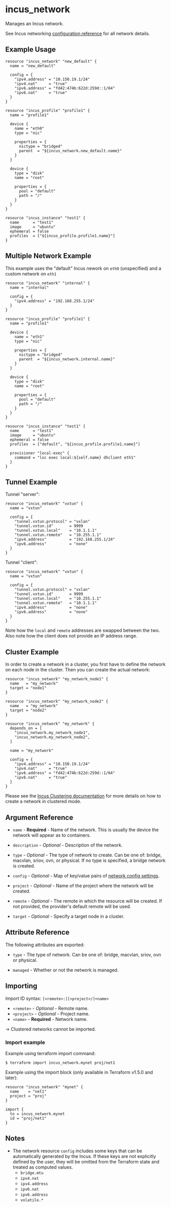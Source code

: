 # incus_network

Manages an Incus network.

See Incus networking [configuration reference](https://linuxcontainers.org/incus/docs/main/explanation/networks/)
for all network details.

## Example Usage

```hcl
resource "incus_network" "new_default" {
  name = "new_default"

  config = {
    "ipv4.address" = "10.150.19.1/24"
    "ipv4.nat"     = "true"
    "ipv6.address" = "fd42:474b:622d:259d::1/64"
    "ipv6.nat"     = "true"
  }
}

resource "incus_profile" "profile1" {
  name = "profile1"

  device {
    name = "eth0"
    type = "nic"

    properties = {
      nictype = "bridged"
      parent  = "${incus_network.new_default.name}"
    }
  }

  device {
    type = "disk"
    name = "root"

    properties = {
      pool = "default"
      path = "/"
    }
  }
}

resource "incus_instance" "test1" {
  name      = "test1"
  image     = "ubuntu"
  ephemeral = false
  profiles  = ["${incus_profile.profile1.name}"]
}
```

## Multiple Network Example

This example uses the "default" Incus nework on `eth0` (unspecified) and a
custom network on `eth1`

```hcl
resource "incus_network" "internal" {
  name = "internal"

  config = {
    "ipv4.address" = "192.168.255.1/24"
  }
}

resource "incus_profile" "profile1" {
  name = "profile1"

  device {
    name = "eth1"
    type = "nic"

    properties = {
      nictype = "bridged"
      parent  = "${incus_network.internal.name}"
    }
  }

  device {
    type = "disk"
    name = "root"

    properties = {
      pool = "default"
      path = "/"
    }
  }
}

resource "incus_instance" "test1" {
  name      = "test1"
  image     = "ubuntu"
  ephemeral = false
  profiles  = ["default", "${incus_profile.profile1.name}"]

  provisioner "local-exec" {
    command = "lxc exec local:${self.name} dhclient eth1"
  }
}
```

## Tunnel Example

Tunnel "server":

```hcl
resource "incus_network" "vxtun" {
  name = "vxtun"

  config = {
    "tunnel.vxtun.protocol" = "vxlan"
    "tunnel.vxtun.id"       = 9999
    "tunnel.vxtun.local"    = "10.1.1.1"
    "tunnel.vxtun.remote"   = "10.255.1.1"
    "ipv4.address"          = "192.168.255.1/24"
    "ipv6.address"          = "none"
  }
}
```

Tunnel "client":

```hcl
resource "incus_network" "vxtun" {
  name = "vxtun"

  config = {
    "tunnel.vxtun.protocol" = "vxlan"
    "tunnel.vxtun.id"       = 9999
    "tunnel.vxtun.local"    = "10.255.1.1"
    "tunnel.vxtun.remote"   = "10.1.1.1"
    "ipv4.address"          = "none"
    "ipv6.address"          = "none"
  }
}
```

Note how the `local` and `remote` addresses are swapped between the two.
Also note how the client does not provide an IP address range.

## Cluster Example

In order to create a network in a cluster, you first have to
define the network on each node in the cluster. Then you can create
the actual network:

```hcl
resource "incus_network" "my_network_node1" {
  name   = "my_network"
  target = "node1"
}

resource "incus_network" "my_network_node2" {
  name   = "my_network"
  target = "node2"
}

resource "incus_network" "my_network" {
  depends_on = [
    "incus_network.my_network_node1",
    "incus_network.my_network_node2",
  ]

  name = "my_network"

  config = {
    "ipv4.address" = "10.150.19.1/24"
    "ipv4.nat"     = "true"
    "ipv6.address" = "fd42:474b:622d:259d::1/64"
    "ipv6.nat"     = "true"
  }
}
```

Please see the [Incus Clustering documentation](https://linuxcontainers.org/incus/docs/main/howto/cluster_config_networks/)
for more details on how to create a network in clustered mode.


## Argument Reference

* `name` - **Required** - Name of the network. This is usually the device the
	network will appear as to containers.

* `description` - *Optional* - Description of the network.

* `type` - *Optional* - The type of network to create. Can be one of: bridge,
  macvlan, sriov, ovn, or physical. If no type is specified, a bridge network
  is created.

* `config` - *Optional* - Map of key/value pairs of
	[network config settings](https://linuxcontainers.org/incus/docs/main/networks/).

* `project` - *Optional* - Name of the project where the network will be created.

* `remote` - *Optional* - The remote in which the resource will be created. If
	not provided, the provider's default remote will be used.

* `target` - *Optional* - Specify a target node in a cluster.

## Attribute Reference

The following attributes are exported:

* `type` - The type of network. Can be one of: bridge, macvlan, sriov, ovn or
  physical.

* `managed` - Whether or not the network is managed.

## Importing

Import ID syntax: `[<remote>:][<project>/]<name>`

* `<remote>` - *Optional* - Remote name.
* `<project>` - *Optional* - Project name.
* `<name>` - **Required** - Network name.

-> Clustered networks cannot be imported.

### Import example

Example using terraform import command:

```shell
$ terraform import incus_network.mynet proj/net1
```

Example using the import block (only available in Terraform v1.5.0 and later):

```hcl
resource "incus_network" "mynet" {
  name    = "net1"
  project = "proj"
}

import {
  to = incus_network.mynet
  id = "proj/net1"
}
```

## Notes

* The network resource `config` includes some keys that can be automatically generated by the Incus.
  If these keys are not explicitly defined by the user, they will be omitted from the Terraform
  state and treated as computed values.
    - `bridge.mtu`
    - `ipv4.nat`
    - `ipv4.address`
    - `ipv6.nat`
    - `ipv6.address`
    - `volatile.*`
